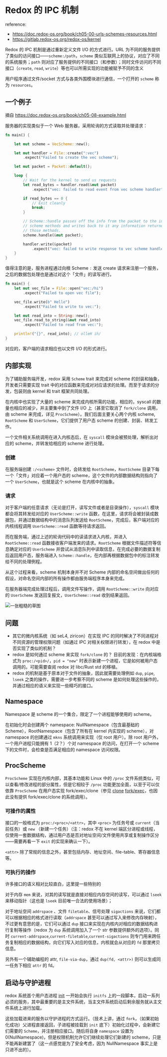 # Redox 的 IPC 机制

reference: 
+ https://doc.redox-os.org/book/ch05-00-urls-schemes-resources.html
+ https://gitlab.redox-os.org/redox-os/kernel

Redox 的 IPC 机制是通过重新定义文件 I/O 的方式进行。URL 为不同的服务提供了类似的访问接口——`scheme:/path`，`scheme` 类似互联网上的协议，对应了不同的系统服务；`path` 则对应了服务提供的不同接口（和参数）；同时文件访问的不同接口（`create`, `read`, `write`）等也可以所需实现的功能被赋予不同的含义

用户程序通过文件/socket 方式与各类外围模块进行通信，一个打开的 `scheme` 称为 `resources`。

## 一个例子

摘自 https://doc.redox-os.org/book/ch05-08-example.html

服务器的实现类似于一个 Web 服务器，采用轮询的方式读取并处理请求：

``` rust
fn main() {

    let mut scheme = VecScheme::new();

    let mut handler = File::create(":vec")
        .expect("Failed to create the vec scheme");

    let mut packet = Packet::default();

    loop {
        // Wait for the kernel to send us requests
        let read_bytes = handler.read(&mut packet)
            .expect("vec: failed to read event from vec scheme handler");

        if read_bytes == 0 {
            // Exit cleanly
            break;
        }

        // Scheme::handle passes off the info from the packet to the individual
        // scheme methods and writes back to it any information returned by
        // those methods.
        scheme.handle(&mut packet);

        handler.write(&packet)
            .expect("vec: failed to write response to vec scheme handler");
    }
}
```

值得注意的是，服务进程通过向根 Scheme `:` 发送 create 请求来注册一个服务，之后的数据包处理也是通过对这个「文件」的读写进行。

``` rust
fn main() {
    let mut vec_file = File::open("vec:/hi")
        .expect("Failed to open vec file");

    vec_file.write(b" Hello")
        .expect("Failed to write to vec:");

    let mut read_into = String::new();
    vec_file.read_to_string(&mut read_into)
        .expect("Failed to read from vec:");

    println!("{}", read_into); // olleH ih/
}
```

对应的，客户端的请求相应也以文件 I/O 的形式进行。

## 内部实现

为了辅助服务端开发，redox 采用 `Scheme` trait 来完成对 scheme 的封装和抽象，开发者只需要实现 trait 中的对应函数来完成对对应请求的处理。而至于请求的分发，包装则由 kernel 和 trait 框架共同处理。

在内核中也实现了大量的 scheme 来完成内核所需的功能，相应的，syscall 的数量也相应的减少，并主要集中到了文件 I/O 上（甚至它取消了 `fork/clone` 调用，由 scheme 来完成，详见 `ProcScheme`）。我们后面主要关心两个内核 scheme, `RootScheme` 和 `UserScheme`，它们提供了用户态 scheme 的创建、封装、转发工作。

一个文件相关系统调用在进入内核态后，在 `syscall` 模块会被预处理，解析出对应的 scheme，并转发给相应的 scheme 进行处理。

### 创建

在服务端创建 `:/<scheme>` 文件时，会转发给 `RootScheme`，`RootScheme` 目录下每一个「文件」对应着一个用户态的 scheme，这个文件的内部数据结构则指向了一个 `UserScheme`，也就是这个 scheme 在内核中的抽象。

### 请求

对于客户端的任意请求（无论是打开，读写文件或者是目录操作），`syscall` 模块都会将其转发给对应的 `UserScheme::write` 函数，在这里，请求将会被封装成数据包，并通过数据结构中的消息队列发送给 `RootScheme`，完成后，客户端对应的内核线程调用 `UserScheme::read` 函数等待请求返回。

而在服务端，通过上述的轮询代码中的读请求进入内核，并进入 `RootScheme::read` 函数接收客户端发来的请求。`RootScheme` 根据文件描述符等信息确定对应的 `UserScheme` 并尝试从消息队列中读取信息，在完成必要的数据复制后返回用户态，服务端进入 `Scheme::handle`，在内部再根据数据包中的标注转发给不同的处理例程。

从这个过程来看，scheme 机制本身并不对 Scheme 内部的命名空间做出任何的假设，对命名空间内部的所有操作都由服务端程序本身来完成。

在服务器端完成处理过程后，调用文件写操作，调用 `RootScheme::write` 向对应的 `UserScheme` 发送回复报文，`UserScheme::read` 收到结果返回。

![一张粗糙的草图](pics/redox.jpg)

## 问题

+ 其它的微内核系统（如 seL4, ziricon）在实现 IPC 的同时解决了不同进程对不同资源的管理权限问题（如通过 IPC 对相关权限进行转发），在 redox 中是否实现了类似的机制？
+ redox 是如何通过 scheme 来实现 `fork/clone` 的？
  目前的发现：在内核端格式为 `proc:/<pid>/`，`pid = "new"` 时表示新建一个进程，它是如何被用户态调用的。可能需要查阅 redox 对 libc/Rust std 的移植。
+ redox 的机制是基于原本对于文件的抽象，因此就需要处理例如 `dup`, `pipe`, `lseek` 之类的操作，需要进一步考察不同的 scheme 是如何处理这些操作的，并通过相应的语义来实现一些精巧的接口。

## Namespace

Namespace 是 scheme 的一个集合，限定了一个进程能够使用的 scheme。

在初始化时会创建两个 namespace: NullNamespace（包含最基础的 Scheme），RootNamespace（包含了所有在 kernel 内实现的 scheme），对 namespace 的创建通过 `mkns` 系统调用来实现（仅 root 用户）。除 root 用户外，一个用户进程只能拥有 1（2？）个对 namespace 的访问，在打开一个 scheme 下的文件时，会检查是否满足相应的 namespace 访问权限。

## ProcScheme

`ProcScheme` 实现在内核内部，其基本功能和 Linux 中的 `/proc` 文件系统类似，可以查看/修改进程的部分属性，但是它相较于 `/proc` 功能更加全面，以至于可以仅依靠 `ProcScheme` 在用户态实现 fork/exec/clone（参见 [clone](https://gitlab.redox-os.org/redox-os/relibc/-/blob/d5c88c7ca66e77c8a8bbf98be27b61c850a6f971/src/platform/redox/clone.rs) [fork/exec](https://gitlab.redox-os.org/redox-os/relibc/-/blob/d5c88c7ca66e77c8a8bbf98be27b61c850a6f971/src/platform/redox/redox-exec/src/lib.rs)，也因此没有提供 fork/exec/clone 的系统调用）。

### 可操作的属性

接口的一般格式为 `proc:/<proc>/<attr>`，其中 `<proc>` 为任务号或 `current`（当前任务）或 `new` （新建一个任务）（注：redox 不在 kernel 端区分进程或线程，仅使用一套数据结构，通过用户态是否对地址空间/文件使用共享或复制操作区分——需要再看一下 `exit` 的实现来确认一下）。

`<attr>` 除了常规的信息之外，甚至包括内存、地址空间、file-table、寄存器信息等。

### 可执行的操作

许多接口的语义相对比较直白，这里提一些特别的

对于内存 `mem` 来说，对其的读写就是直接对相应内存空间的读写，可以通过 `lseek` 来移动指针（这也是 `lseek` 目前唯一合法的使用场景）；

对于地址空间 `addrspace` 、文件 `filetable`、信号处理 `sigactions` 来说，它们都可以根据相应的格式进行读取（`addrspace` 甚至可以通过写入来修改内存映射），不过更有意思的是，它们可以通过 `dup` 接口来实现在内核内对相应的数据结构进行复制等操作（redox 为 `dup` 系统调用加入了一个 str 参数提供额外的选项）。同时 `current-addrspace`,`current-filetable`,`current-sigactions` 则专门用来跨任务复制相应的数据结构，向它们写入对应的信息，内核就会从对应的 `fd` 那里拷贝信息。

另外有一个辅助编程的 attr, `file-via-dup`，通过 `dup(fd, <attr>)` 则可以生成同一任务下相应 `attr` 的 fd。

## 启动与守护进程

redox 系统首个用户态进程 [init](https://gitlab.redox-os.org/redox-os/init) 一开始会执行 `initfs` 上的一段脚本，启动一系列必须的服务，其中最重要的是主文件系统，当主文件系统启动后剩余服务就从主文件系统上进行加载。

这些加载进来的服务以守护进程的方式运行。（技术上讲，通过 `fork`，（如果初始化成功）父进程直接返回，子进程被挂载到 `init` 底下）初始化过程中，会新建它们需要的 `Scheme`，并注册相应接口。随后将自身 `namespace` 设置为 0(NullNamespace)，但是权限机制允许它们继续处理它们新建的 scheme，只是不能再新建罢了（这一点感觉是为了安全考虑，因为 NullNamespace 事实上是只进不出的）。
